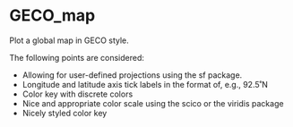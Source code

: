 # GECO_map

Plot a global map in GECO style.

The following points are considered:

- Allowing for user-defined projections using the sf package.
- Longitude and latitude axis tick labels in the format of, e.g., 92.5˚N
- Color key with discrete colors
- Nice and appropriate color scale using the scico or the viridis package
- Nicely styled color key
